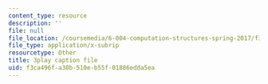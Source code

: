 ```yaml
---
content_type: resource
description: ''
file: null
file_location: /coursemedia/6-004-computation-structures-spring-2017/f3ca496fa30b510eb55f01886edda5ea_wP-ODG_e1i0.vtt
file_type: application/x-subrip
resourcetype: Other
title: 3play caption file
uid: f3ca496f-a30b-510e-b55f-01886edda5ea
---
```

